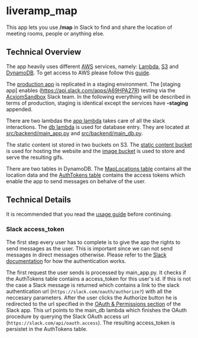 # liveramp_map
This app lets you use **/map** in Slack to find and share the location of meeting rooms, people or anything else.

## Technical Overview
The app heavily uses different [AWS](https://aws.amazon.com/) services, namely: [Lambda](https://aws.amazon.com/lambda/), [S3](https://aws.amazon.com/s3/) and [DynamoDB](https://aws.amazon.com/dynamodb/). To get access to AWS please follow this [guide](https://support.liveramp.com/display/CI/Log+in+to+AWS+console).

The [production app](https://api.slack.com/apps/A66HG571D) is replicated in a staging environment. The [staging app] enables (https://api.slack.com/apps/A69HPA27R) testing via the [AcxiomSandbox](acxiom-sandbox.slack.com) Slack team. In the following everything will be described in terms of production, staging is identical except the services have **-staging** appended. 

There are two lambdas the [app lambda](https://console.aws.amazon.com/lambda/home?region=us-east-1#/functions/***REMOVED***?tab=code) takes care of all the slack interactions. The [db lambda](https://console.aws.amazon.com/lambda/home?region=us-east-1#/functions/***REMOVED***-db-helper?tab=code) is used for database entry. They are located at [src/backend/main_app.py](https://git.liveramp.net/MasterRepos/liveramp_map/blob/master/src/backend/main_app.py) and [src/backend/main_db.py](https://git.liveramp.net/MasterRepos/liveramp_map/blob/master/src/backend/main_db.py).

The static content ist stored in two buckets on S3. The [static content bucket](https://s3.console.aws.amazon.com/s3/buckets/***REMOVED***/?region=us-east-1&tab=overview) is used for hosting the website and the [image bucket](https://s3.console.aws.amazon.com/s3/buckets/slack-map-images/?region=us-east-1&tab=overview) is used to store and serve the resulting gifs.

There are two tables in DynamoDB. The [MapLocations table](https://console.aws.amazon.com/dynamodb/home?region=us-east-1#tables:selected=MapLocations) contains all the location data and the [AuthTokens table](https://console.aws.amazon.com/dynamodb/home?region=us-east-1#tables:selected=AuthTokens) contains the access tokens which enable the app to send messages on behalve of the user.

## Technical Details

It is recommended that you read the [usage guide](https://support.liveramp.com/display/CI/Find+and+share+locations+of+meeting+rooms+and+people%27s+desks) before continuing.

### Slack access_token

The first step every user has to complete is to give the app the rights to send messages as the user. This is important since we can not send messages in direct messages otherwise. Please refer to the [Slack documentation](https://api.slack.com/docs/oauth) for how the authentication works.

The first request the user sends is processed by main_app.py. It checks if the AuthTokens table contains a access_token for this user's id. If this is not the case a Slack message is returned which contains a link to the slack authentication url (`https://slack.com/oauth/authorize?`) with all the neccesary parameters. After the user clicks the Authorize button he is redirected to the url specified in the [OAuth & Permissions section](https://api.slack.com/apps/A66HG571D/oauth) of the Slack app. This url points to the main_db lambda which finishes the OAuth procedure by querying the Slack OAuth access url (`https://slack.com/api/oauth.access`). The resulting access_token is persistet in the AuthTokens table.
